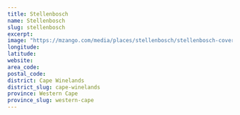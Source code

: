 ```yaml
---
title: Stellenbosch
name: Stellenbosch
slug: stellenbosch
excerpt: 
image: "https://mzango.com/media/places/stellenbosch/stellenbosch-cover.jpg"
longitude: 
latitude: 
website: 
area_code: 
postal_code: 
district: Cape Winelands
district_slug: cape-winelands
province: Western Cape
province_slug: western-cape
---
```


